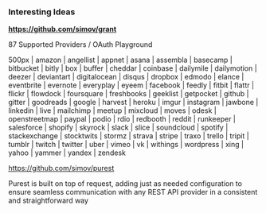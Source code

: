 



### Interesting Ideas

**https://github.com/simov/grant**

87 Supported Providers / OAuth Playground

500px | amazon | angellist | appnet | asana | assembla | basecamp | bitbucket | bitly | box | buffer | cheddar | coinbase | dailymile | dailymotion | deezer | deviantart | digitalocean | disqus | dropbox | edmodo | elance | eventbrite | evernote | everyplay | eyeem | facebook | feedly | fitbit | flattr | flickr | flowdock | foursquare | freshbooks | geeklist | getpocket | github | gitter | goodreads | google | harvest | heroku | imgur | instagram | jawbone | linkedin | live | mailchimp | meetup | mixcloud | moves | odesk | openstreetmap | paypal | podio | rdio | redbooth | reddit | runkeeper | salesforce | shopify | skyrock | slack | slice | soundcloud | spotify | stackexchange | stocktwits | stormz | strava | stripe | traxo | trello | tripit | tumblr | twitch | twitter | uber | vimeo | vk | withings | wordpress | xing | yahoo | yammer | yandex | zendesk

https://github.com/simov/purest

Purest is built on top of request, adding just as needed configuration to ensure seamless communication with any REST API provider in a consistent and straightforward way
